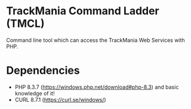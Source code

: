 <p align="center"
<img src="https://raw.githubusercontent.com/RedShadowXD/tmcl/main/image-sq.png" width="350" title="cool">
</p>

# TrackMania Command Ladder (TMCL)
Command line tool which can access the TrackMania Web Services with PHP.

# Dependencies
- PHP 8.3.7 (https://windows.php.net/download#php-8.3) and basic knowledge of it!
- CURL 8.7.1 (https://curl.se/windows/)
